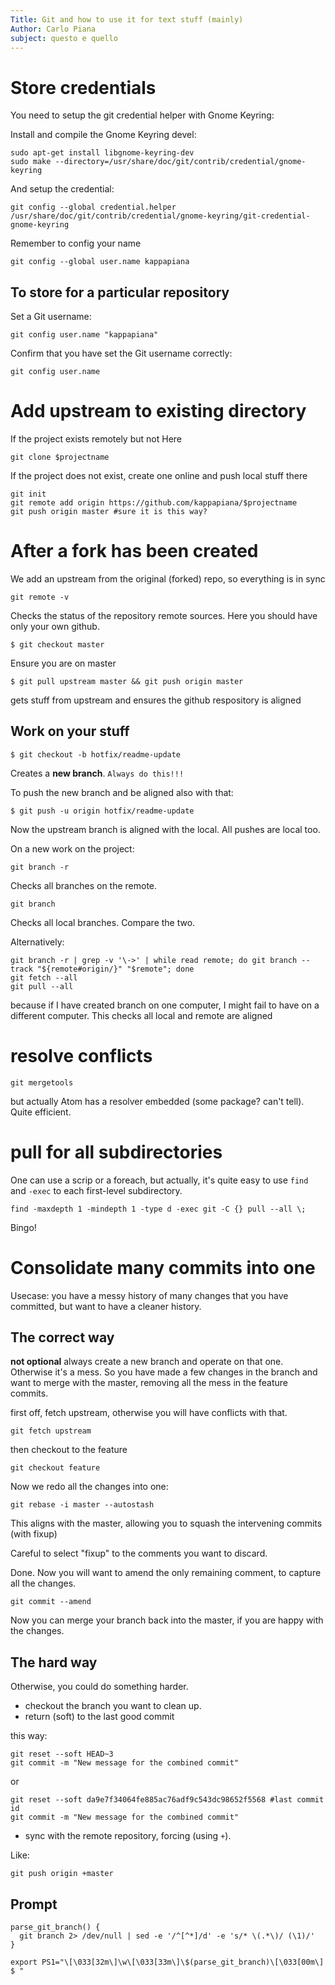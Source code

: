 ```yaml
---
Title: Git and how to use it for text stuff (mainly)
Author: Carlo Piana
subject: questo e quello
---
```



# Store credentials


You need to setup the git credential helper with Gnome Keyring:

Install and compile the Gnome Keyring devel:

    sudo apt-get install libgnome-keyring-dev
    sudo make --directory=/usr/share/doc/git/contrib/credential/gnome-keyring

And setup the credential:

    git config --global credential.helper /usr/share/doc/git/contrib/credential/gnome-keyring/git-credential-gnome-keyring


Remember to config your name

    git config --global user.name kappapiana

## To store for a particular repository

Set a Git username:

    git config user.name "kappapiana"

Confirm that you have set the Git username correctly:

    git config user.name


# Add upstream to existing directory

If the project exists remotely but not Here

    git clone $projectname

If the project does not exist, create one online and push local stuff there

    git init
    git remote add origin https://github.com/kappapiana/$projectname
    git push origin master #sure it is this way?


# After a fork has been created

We add an upstream from the original (forked) repo, so everything is in sync

    git remote -v

Checks the status of the repository remote sources. Here you should have only your own github.

    $ git checkout master

Ensure you are on master

    $ git pull upstream master && git push origin master

gets stuff from upstream and ensures the github respository is aligned

## Work on your stuff

    $ git checkout -b hotfix/readme-update

Creates a **new branch**. `Always do this!!!`

To push the new branch and be aligned also with that:

    $ git push -u origin hotfix/readme-update

Now the upstream branch is aligned with the local. All pushes are local too.

On a new work on the project:

    git branch -r

Checks all branches on the remote.

    git branch

Checks all local branches. Compare the two.

Alternatively:

    git branch -r | grep -v '\->' | while read remote; do git branch --track "${remote#origin/}" "$remote"; done
    git fetch --all
    git pull --all

because if I have created branch on one computer, I might fail to have on a
different computer. This checks all local and remote are aligned



# resolve conflicts

    git mergetools

but actually Atom has a resolver embedded (some package? can't tell). Quite efficient.

# pull for all subdirectories

One can use a scrip or a foreach, but actually, it's quite easy to use `find` and `-exec` to each first-level subdirectory.

    find -maxdepth 1 -mindepth 1 -type d -exec git -C {} pull --all \;

Bingo!

# Consolidate many commits into one


Usecase: you have a messy history of many changes that you have committed, but want to have a cleaner history.

## The correct way

**not optional** always create a new branch and operate on that one. Otherwise it's a mess. So you have made a few changes in the branch and want to merge with the master, removing all the mess in the feature commits.

first off, fetch upstream, otherwise you will have conflicts with that.

    git fetch upstream

then checkout to the feature

    git checkout feature

Now we redo all the changes into one:

    git rebase -i master --autostash

This aligns with the master, allowing you to squash the intervening commits (with fixup)

Careful to select "fixup" to the comments you want to discard.

Done. Now you will want to amend the only remaining comment, to capture all the changes.

    git commit --amend


Now you can merge your branch back into the master, if you are happy with the changes.

## The hard way

Otherwise, you could do something harder.

- checkout the branch you want to clean up.
- return (soft) to the last good commit

this way:

    git reset --soft HEAD~3
    git commit -m "New message for the combined commit"

or

    git reset --soft da9e7f34064fe885ac76adf9c543dc98652f5568 #last commit id
    git commit -m "New message for the combined commit"

- sync with the remote repository, forcing (using `+`).

Like:

    git push origin +master


## Prompt

    parse_git_branch() {
      git branch 2> /dev/null | sed -e '/^[^*]/d' -e 's/* \(.*\)/ (\1)/'
    }

    export PS1="\[\033[32m\]\w\[\033[33m\]\$(parse_git_branch)\[\033[00m\] $ "
